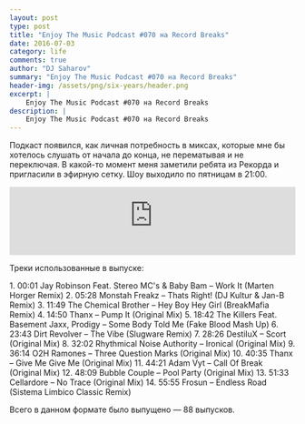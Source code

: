 ```yaml
---
layout: post
type: post
title: "Enjoy The Music Podcast #070 на Record Breaks"
date: 2016-07-03
category: life
comments: true
author: "DJ Saharov"
summary: "Enjoy The Music Podcast #070 на Record Breaks"
header-img: /assets/png/six-years/header.png
excerpt: |
    Enjoy The Music Podcast #070 на Record Breaks
description: |
    Enjoy The Music Podcast #070 на Record Breaks
---
```


<p>
<span class="firstcharacter">П</span>одкаст появился, как личная потребность в миксах, которые мне бы хотелось слушать от начала до конца, не перематывая и не переключая. В какой-то момент меня заметили ребята из Рекорда и пригласили в эфирную сетку. Шоу выходило по пятницам в 21:00.
</p>

<iframe width="100%" height="120" src="https://player-widget.mixcloud.com/widget/iframe/?hide_cover=1&feed=%2Fdjsaharovofficial%2Fenjoy-the-music-podcast-070%2F" frameborder="0" allow="encrypted-media; fullscreen; autoplay; idle-detection; speaker-selection; web-share;" ></iframe>

<p>Треки использованные в выпуске:</p>
1. 00:01 Jay Robinson Feat. Stereo MC's & Baby Bam – Work It (Marten Horger Remix)
2. 05:28 Monstah Freakz – Thats Right! (DJ Kultur & Jan-B Remix)
3. 11:49 The Chemical Brother – Hey Boy Hey Girl (BreakMafia Remix)
4. 14:50 Thanx – Pump It (Original Mix)
5. 18:42 The Killers Feat. Basement Jaxx, Prodigy – Some Body Told Me (Fake Blood Mash Up)
6. 23:43 Dirt Revolver – The Vibe (Slugware Remix)
7. 28:26 DestiluX – Scort (Original Mix)
8. 32:02 Rhythmical Noise Authority – Ironical (Original Mix)
9. 36:14 O2H Ramones – Three Question Marks (Original Mix)
10. 40:35 Thanx – Give Me Give Me (Original Mix)
11. 44:21 Adam Vyt – Call Of Break (Original Mix)
12. 48:09 Bubble Couple – Pool Party (Original Mix)
13. 51:33 Cellardore – No Trace (Original Mix)
14. 55:55 Frosun – Endless Road (Sistema Limbico Classic Remix)

<p>Всего в данном формате было выпущено &mdash; 88 выпусков.</p>